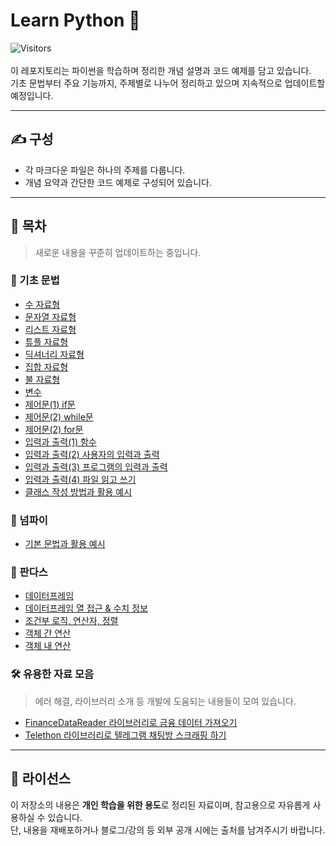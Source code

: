 # Learn Python 🐍
![Visitors](https://visitor-badge.laobi.icu/badge?page_id=zenithx31.learn-python-kor)
<br>
<br>
이 레포지토리는 파이썬을 학습하며 정리한 개념 설명과 코드 예제를 담고 있습니다.  
기초 문법부터 주요 기능까지, 주제별로 나누어 정리하고 있으며 지속적으로 업데이트할 예정입니다.



---

## ✍️ 구성

- 각 마크다운 파일은 하나의 주제를 다룹니다.
- 개념 요약과 간단한 코드 예제로 구성되어 있습니다.

---

## 📂 목차
> 새로운 내용을 꾸준히 업데이트하는 중입니다.

### 🧮 기초 문법
- [수 자료형](https://github.com/zenithx31/learn-python-kor/blob/main/basics/numeric_types.md)
- [문자열 자료형](https://github.com/zenithx31/learn-python-kor/blob/main/basics/string_types.md)
- [리스트 자료형](https://github.com/zenithx31/learn-python-kor/blob/main/basics/list_types.md)
- [튜플 자료형](https://github.com/zenithx31/learn-python-kor/blob/main/basics/tuple_types.md)
- [딕셔너리 자료형](https://github.com/zenithx31/learn-python-kor/blob/main/basics/dictionary_types.md)
- [집합 자료형](https://github.com/zenithx31/learn-python-kor/blob/main/basics/set_types.md)
- [불 자료형](https://github.com/zenithx31/learn-python-kor/blob/main/basics/boolean_types.md)
- [변수](https://github.com/zenithx31/learn-python-kor/blob/main/basics/variables.md)
- [제어문(1) if문](https://github.com/zenithx31/learn-python-kor/blob/main/basics/if_statement.md)
- [제어문(2) while문](https://github.com/zenithx31/learn-python-kor/blob/main/basics/while_loop.md)
- [제어문(2) for문](https://github.com/zenithx31/learn-python-kor/blob/main/basics/for_loop.md)
- [입력과 출력(1) 함수](https://github.com/zenithx31/learn-python-kor/blob/main/basics/functions.md)
- [입력과 출력(2) 사용자의 입력과 출력](https://github.com/zenithx31/learn-python-kor/blob/main/basics/user_input_output.md)
- [입력과 출력(3) 프로그램의 입력과 출력](https://github.com/zenithx31/learn-python-kor/blob/main/basics/program_input_output.md)
- [입력과 출력(4) 파일 읽고 쓰기](https://github.com/zenithx31/learn-python-kor/blob/main/basics/file_reading_writing.md)
- [클래스 작성 방법과 활용 예시](https://github.com/zenithx31/learn-python-kor/blob/main/basics/class_examples.md)

### 📐 넘파이
- [기본 문법과 활용 예시](https://github.com/zenithx31/learn-python-kor/blob/main/numpy/syntax_examples.md)

### 🐼 판다스
- [데이터프레임](https://github.com/zenithx31/learn-python-kor/blob/main/pandas/dataframe.md)
- [데이터프레임 열 접근 & 수치 정보](https://github.com/zenithx31/learn-python-kor/blob/main/pandas/accessing_columns_statisticalinfo.md)
- [조건부 로직, 연산자, 정렬](https://github.com/zenithx31/learn-python-kor/blob/main/pandas/conditional_logic_operators_sorting.md)
- [객체 간 연산](https://github.com/zenithx31/learn-python-kor/blob/main/pandas/operations_between_objects.md)
- [객체 내 연산](https://github.com/zenithx31/learn-python-kor/blob/main/pandas/operations_within_objects.md)

### 🛠️ 유용한 자료 모음
> 에러 해결, 라이브러리 소개 등 개발에 도움되는 내용들이 모여 있습니다.
- [FinanceDataReader 라이브러리로 금융 데이터 가져오기](https://github.com/zenithx31/learn-python-kor/blob/main/utilities/financedatareader.md)
- [Telethon 라이브러리로 텔레그램 채팅방 스크래핑 하기](https://github.com/zenithx31/learn-python-kor/blob/main/utilities/telethon.md)

---

## 📎 라이선스

이 저장소의 내용은 **개인 학습을 위한 용도**로 정리된 자료이며, 참고용으로 자유롭게 사용하실 수 있습니다.<br>
단, 내용을 재배포하거나 블로그/강의 등 외부 공개 시에는 출처를 남겨주시기 바랍니다.
